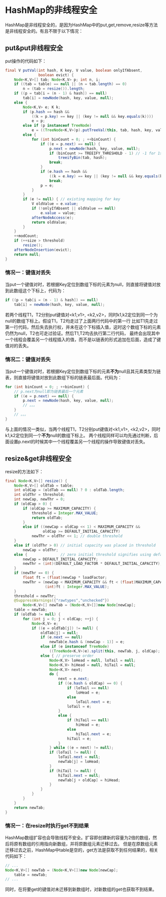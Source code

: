 # HashMap的非线程安全
HashMap是非线程安全的，是因为HashMap中的put,get,remove,resize等方法是非线程安全的。有且不限于以下情况：

## put&put非线程安全
put操作的代码如下：
```java
final V putVal(int hash, K key, V value, boolean onlyIfAbsent,
               boolean evict) {
    Node<K,V>[] tab; Node<K,V> p; int n, i;
    if ((tab = table) == null || (n = tab.length) == 0)
        n = (tab = resize()).length;
    if ((p = tab[i = (n - 1) & hash]) == null)
        tab[i] = newNode(hash, key, value, null);
    else {
        Node<K,V> e; K k;
        if (p.hash == hash &&
            ((k = p.key) == key || (key != null && key.equals(k))))
            e = p;
        else if (p instanceof TreeNode)
            e = ((TreeNode<K,V>)p).putTreeVal(this, tab, hash, key, value);
        else {
            for (int binCount = 0; ; ++binCount) {
                if ((e = p.next) == null) {
                    p.next = newNode(hash, key, value, null);
                    if (binCount >= TREEIFY_THRESHOLD - 1) // -1 for 1st
                        treeifyBin(tab, hash);
                    break;
                }
                if (e.hash == hash &&
                    ((k = e.key) == key || (key != null && key.equals(k))))
                    break;
                p = e;
            }
        }
        if (e != null) { // existing mapping for key
            V oldValue = e.value;
            if (!onlyIfAbsent || oldValue == null)
                e.value = value;
            afterNodeAccess(e);
            return oldValue;
        }
    }
    ++modCount;
    if (++size > threshold)
        resize();
    afterNodeInsertion(evict);
    return null;
}
```

### 情况一：键值对丢失
当put一个键值对时，若根据Key定位到数组下标的元素为null，则直接将键值对放到此数组这个下标上，代码为：
```java
if ((p = tab[i = (n - 1) & hash]) == null)
    tab[i] = newNode(hash, key, value, null);
```
若两个线程T1，T2分别put键值对<k1,v1>, <k2,v2>，同时k1,k2定位到同一个为null的数组下标上。假设T1，T2均走过了上面两行代码中的第一行
比如T1先走过第一行代码，然后失去执行权，并未在这个下标插入值，这时这个数组下标的元素仍然为null，T2也可走过验证。然后T1,T2均去执行第二行代码，
最终会出现其中一个线程会覆盖另一个线程插入的值，而不是以链表的形式追加在后面，造成了键值对的丢失。

### 情况二：键值对丢失
当put一个键值对时，若根据Key定位到数组下标的元素**不为**null且其元素类型为链表，则直接将键值对放到此数组下标的链表最后面。代码为：
```java
for (int binCount = 0; ; ++binCount) {
    // p.next为null即为链表最后一个元素
    if ((e = p.next) == null) {
        p.next = newNode(hash, key, value, null);
        // 。。。
    }
    // 。。。
}
```
与上面的情况一类似，当两个线程T1，T2分别put键值对<k1,v1>, <k2,v2>，同时k1,k2定位到同一个**不为**null的数组下标上。
两个线程同样可以均先通过判断，后面设置p.next的时候其中一个线程覆盖另一个线程的操作导致键值对丢失。

## resize&get非线程安全
resize的方法如下：
```java
final Node<K,V>[] resize() {
    Node<K,V>[] oldTab = table;
    int oldCap = (oldTab == null) ? 0 : oldTab.length;
    int oldThr = threshold;
    int newCap, newThr = 0;
    if (oldCap > 0) {
        if (oldCap >= MAXIMUM_CAPACITY) {
            threshold = Integer.MAX_VALUE;
            return oldTab;
        }
        else if ((newCap = oldCap << 1) < MAXIMUM_CAPACITY &&
                 oldCap >= DEFAULT_INITIAL_CAPACITY)
            newThr = oldThr << 1; // double threshold
    }
    else if (oldThr > 0) // initial capacity was placed in threshold
        newCap = oldThr;
    else {               // zero initial threshold signifies using defaults
        newCap = DEFAULT_INITIAL_CAPACITY;
        newThr = (int)(DEFAULT_LOAD_FACTOR * DEFAULT_INITIAL_CAPACITY);
    }
    if (newThr == 0) {
        float ft = (float)newCap * loadFactor;
        newThr = (newCap < MAXIMUM_CAPACITY && ft < (float)MAXIMUM_CAPACITY ?
                  (int)ft : Integer.MAX_VALUE);
    }
    threshold = newThr;
    @SuppressWarnings({"rawtypes","unchecked"})
        Node<K,V>[] newTab = (Node<K,V>[])new Node[newCap];
    table = newTab;
    if (oldTab != null) {
        for (int j = 0; j < oldCap; ++j) {
            Node<K,V> e;
            if ((e = oldTab[j]) != null) {
                oldTab[j] = null;
                if (e.next == null)
                    newTab[e.hash & (newCap - 1)] = e;
                else if (e instanceof TreeNode)
                    ((TreeNode<K,V>)e).split(this, newTab, j, oldCap);
                else { // preserve order
                    Node<K,V> loHead = null, loTail = null;
                    Node<K,V> hiHead = null, hiTail = null;
                    Node<K,V> next;
                    do {
                        next = e.next;
                        if ((e.hash & oldCap) == 0) {
                            if (loTail == null)
                                loHead = e;
                            else
                                loTail.next = e;
                            loTail = e;
                        }
                        else {
                            if (hiTail == null)
                                hiHead = e;
                            else
                                hiTail.next = e;
                            hiTail = e;
                        }
                    } while ((e = next) != null);
                    if (loTail != null) {
                        loTail.next = null;
                        newTab[j] = loHead;
                    }
                    if (hiTail != null) {
                        hiTail.next = null;
                        newTab[j + oldCap] = hiHead;
                    }
                }
            }
        }
    }
    return newTab;
}
```
### 情况一：在resize时执行get不到结果
HashMap数组扩容也会导致线程不安全。扩容即创建新的容量为2倍的数组，然后将原有数组的引用指向新数组，并将原数组元素迁移过去。
但是在原数组元素迁移过去之前，HashMap中table是空的，get方法是获取不到任何结果的，相关代码如下：
```java
// ...
Node<K,V>[] newTab = (Node<K,V>[])new Node[newCap];
    table = newTab;
// ...
```
同时，在将要get的键值对未迁移到新数组时，对新数组的get也获取不到结果。
